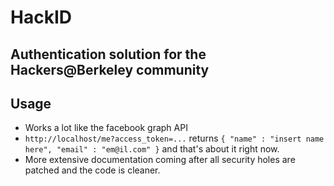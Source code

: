 HackID
======

Authentication solution for the Hackers@Berkeley community
----------------------------------------------------------

Usage
-----
- Works a lot like the facebook graph API
- `http://localhost/me?access_token=...` returns `{ "name" : "insert name here", "email" : "em@il.com" }` and that's about it right now.
- More extensive documentation coming after all security holes are patched and the code is cleaner.
